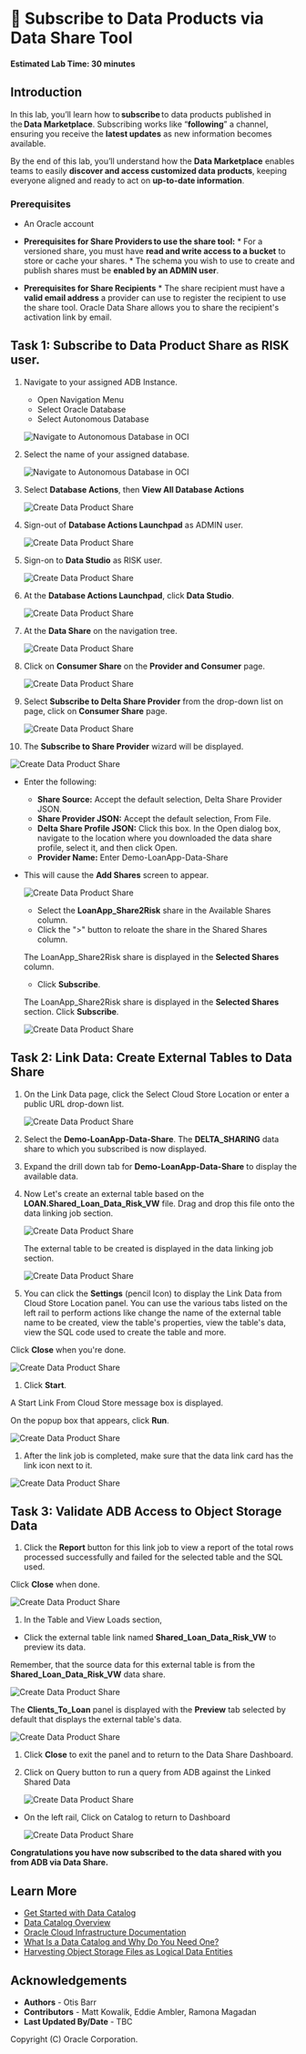 # 🛒 Subscribe to Data Products via Data Share Tool

#### Estimated Lab Time: 30 minutes

## Introduction

In this lab, you’ll learn how to **subscribe** to data products published in the **Data Marketplace**. Subscribing works like “**following**” a channel, ensuring you receive the **latest updates** as new information becomes available.

By the end of this lab, you’ll understand how the **Data Marketplace** enables teams to easily **discover and access customized data products**, keeping everyone aligned and ready to act on **up-to-date information**.


### Prerequisites

* An Oracle account

* **Prerequisites for Share Providers to use the share tool:**
      * For a versioned share, you must have **read and write access to a bucket** to store or cache your shares.
      * The schema you wish to use to create and publish shares must be **enabled by an ADMIN user**.

* **Prerequisites for Share Recipients**
      * The share recipient must have a **valid email address** a provider can use to register the recipient to use the share tool. Oracle Data Share allows you to share the recipient's activation link by email.

## Task 1: Subscribe to Data Product Share as RISK user.

1. Navigate to your assigned ADB Instance.

    * Open Navigation Menu 
    * Select Oracle Database 
    * Select Autonomous Database 

   ![Navigate to Autonomous Database in OCI](./images/navigate-to-adb.png " ")

2. Select the name of your assigned database.

   ![Navigate to Autonomous Database in OCI](./images/oci-adb-select.png " ")

3. Select **Database Actions**, then **View All Database Actions**

   ![Create Data Product Share](./images/subscribe-to-data-share-3.png "Create Data Product Share")

4. Sign-out of **Database Actions Launchpad** as ADMIN user.

   ![Create Data Product Share](./images/subscribe-to-data-share-4.png "Create Data Product Share")

5. Sign-on to **Data Studio** as RISK user.

   ![Create Data Product Share](./images/subscribe-to-data-share-5.png "Create Data Product Share")

6. At the **Database Actions Launchpad**, click **Data Studio**.

   ![Create Data Product Share](./images/subscribe-to-data-share-6.png "Create Data Product Share")

7. At the **Data Share** on the navigation tree.

    ![Create Data Product Share](./images/subscribe-to-data-share-7.png "Create Data Product Share")

8. Click on **Consumer Share** on the **Provider and Consumer** page.

   ![Create Data Product Share](./images/subscribe-to-data-share-8.png "Create Data Product Share")

9. Select **Subscribe to Delta Share Provider** from the drop-down list on page, click on **Consumer Share** page.

   ![Create Data Product Share](./images/subscribe-to-data-share-9.png "Create Data Product Share")

10. The **Subscribe to Share Provider** wizard will be displayed.

   ![Create Data Product Share](./images/subscribe-to-data-share-10.png "Create Data Product Share")

* Enter the following:
    * **Share Source:** Accept the default selection, Delta Share Provider JSON.
    * **Share Provider JSON:** Accept the default selection, From File.
    * **Delta Share Profile JSON:** Click this box. In the Open dialog box, navigate to the location where you downloaded the data share profile, select it, and then click Open.
    * **Provider Name:** Enter Demo-LoanApp-Data-Share

* This will cause the **Add Shares** screen to appear.

   ![Create Data Product Share](./images/subscribe-to-data-share-11.png "Create Data Product Share")

   * Select the **LoanApp\_Share2Risk** share in the Available Shares column.
   * Click the ">" button to reloate the share in the Shared Shares column.

   The LoanApp\_Share2Risk share is displayed in the **Selected Shares** column.

   * Click **Subscribe**.

    The LoanApp_Share2Risk share is displayed in the **Selected Shares** section.  Click **Subscribe**.

   ![Create Data Product Share](./images/subscribe-to-data-share-12.png "Create Data Product Share")

## Task 2: Link Data: Create External Tables to Data Share

1. On the Link Data page, click the Select Cloud Store Location or enter a public URL drop-down list.

   ![Create Data Product Share](./images/subscribe-to-data-share-13.png "Create Data Product Share")

1. Select the **Demo-LoanApp-Data-Share**.  The **DELTA_SHARING** data share to which you subscribed is now displayed.

1. Expand the drill down tab for **Demo-LoanApp-Data-Share**  to display the available data.

1. Now Let's create an external table based on the **LOAN.Shared\_Loan\_Data\_Risk\_VW** file.
Drag and drop this file onto the data linking job section.

   ![Create Data Product Share](./images/subscribe-to-data-share-14.png "Create Data Product Share")

    The external table to be created is displayed in the data linking job section.

   ![Create Data Product Share](./images/subscribe-to-data-share-15.png "Create Data Product Share")

1. You can click the **Settings** (pencil Icon) to display the Link Data from Cloud Store Location panel.
You can use the various tabs listed on the left rail to perform actions like change the name of the external table name to be created, view the table's properties, view the table's data, view the SQL code used to create the table and more.

Click **Close** when you're done.

   ![Create Data Product Share](./images/subscribe-to-data-share-16.png "Create Data Product Share")

1. Click **Start**.

A Start Link From Cloud Store message box is displayed.

On the popup box that appears, click **Run**.

   ![Create Data Product Share](./images/subscribe-to-data-share-17.png "Create Data Product Share")

1.  After the link job is completed, make sure that the data link card has the link icon next to it.

   ![Create Data Product Share](./images/subscribe-to-data-share-18.png "Create Data Product Share")

## Task 3: Validate ADB Access to Object Storage Data

1.  Click the **Report** button for this link job to view a report of the total rows processed successfully and failed for the selected table and the SQL used.

Click **Close** when done.

   ![Create Data Product Share](./images/subscribe-to-data-share-19.png "Create Data Product Share")

1.  In the Table and View Loads section, 

   * Click the external table link named **Shared_Loan_Data_Risk_VW** to preview its data.

Remember, that the source data for this external table is from the **Shared\_Loan\_Data\_Risk\_VW** data share.


   ![Create Data Product Share](./images/subscribe-to-data-share-20.png "Create Data Product Share")

The **Clients\_To\_Loan** panel is displayed with the **Preview** tab selected by default that displays the external table's data.

   ![Create Data Product Share](./images/subscribe-to-data-share-21.png "Create Data Product Share")

1. Click **Close** to exit the panel and to return to the Data Share Dashboard.

1. Click on Query button to run a query from ADB against the Linked Shared Data

   ![Create Data Product Share](./images/subscribe-to-data-share-22.png "Create Data Product Share")

* On the left rail, Click on Catalog to return to Dashboard

   ![Create Data Product Share](./images/subscribe-to-data-share-23.png "Create Data Product Share")

**Congratulations you have now subscribed to the data shared with you from ADB via Data Share.**

## Learn More

* [Get Started with Data Catalog](https://docs.oracle.com/en-us/iaas/data-catalog/using/index.htm)
* [Data Catalog Overview](https://docs.oracle.com/en-us/iaas/data-catalog/using/overview.htm)
* [Oracle Cloud Infrastructure Documentation](https://docs.cloud.oracle.com/en-us/iaas/Content/GSG/Concepts/baremetalintro.htm)
* [What Is a Data Catalog and Why Do You Need One?](https://www.oracle.com/big-data/what-is-a-data-catalog/)
* [Harvesting Object Storage Files as Logical Data Entities](https://docs.oracle.com/en-us/iaas/data-catalog/using/logical-entities.htm)

## Acknowledgements
* **Authors** -  Otis Barr
* **Contributors** - Matt Kowalik, Eddie Ambler, Ramona Magadan
* **Last Updated By/Date** - TBC

Copyright (C) Oracle Corporation.

